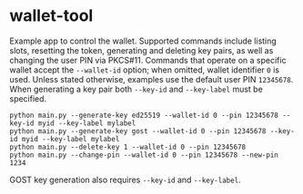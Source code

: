 # wallet-tool
Example app to control the wallet. Supported commands include listing slots,
resetting the token, generating and deleting key pairs, as well as changing the
user PIN via PKCS#11. Commands that operate on a specific wallet accept the
``--wallet-id`` option; when omitted, wallet identifier ``0`` is used. Unless
stated otherwise, examples use the default user PIN ``12345678``.
When generating a key pair both ``--key-id`` and ``--key-label`` must be
specified.

```
python main.py --generate-key ed25519 --wallet-id 0 --pin 12345678 --key-id myid --key-label mylabel
python main.py --generate-key gost --wallet-id 0 --pin 12345678 --key-id myid --key-label mylabel
python main.py --delete-key 1 --wallet-id 0 --pin 12345678
python main.py --change-pin --wallet-id 0 --pin 12345678 --new-pin 1234
```
GOST key generation also requires ``--key-id`` and ``--key-label``.

